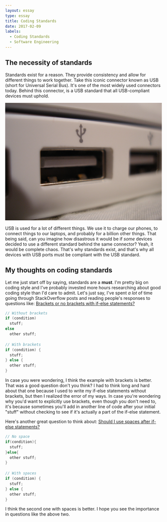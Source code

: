 ```yaml
---
layout: essay
type: essay
title: Coding Standards
date: 2017-02-09
labels:
  - Coding Standards
  - Software Engineering
---
```


## The necessity of standards 
Standards exist for a reason. They provide consistency and allow for different things to work together. Take this iconic connector known as USB (short for Universal Serial Bus). It's one of the most widely used connectors today. Behind this connector, is a USB standard that all USB-compliant devices must uphold.

<img class="ui medium image" src="../images/usb-port.jpg">

USB is used for a lot of different things. We use it to charge our phones, to connect things to our laptops, and probably for a billion other things. That being said, can you imagine how disastrous it would be if *some* devices decided to use a different standard behind the same connector? Yeah, it would be complete chaos. That's why standards exist, and that's why all devices with USB ports must be compliant with the USB standard.

## My thoughts on coding standards
Let me just start off by saying, standards are a **must**. I'm pretty big on coding style and I've probably invested more hours researching about good coding style than I'd care to admit. Let's just say, I've spent *a lot* of time going through StackOverflow posts and reading people's responses to questions like: [Brackets or no brackets with if-else statements?](http://stackoverflow.com/questions/2125066/is-it-bad-practice-to-use-an-if-statement-without-brackets)

```c
// Without brackets
if (condition)
  stuff;
else 
  other stuff;

// With brackets
if (condition) {
  stuff;
} else {
  other stuff;
}
```

In case you were wondering, I think the example with brackets is better. That was a good question don't you think? I had to think long and hard about that one because I used to write my if-else statements without brackets, but then I realized the error of my ways. In case you're wondering why you'd want to explicitly use brackets, even though you don't need to, it's because sometimes you'll add in another line of code after your initial "stuff" without checking to see if it's actually a part of the if-else statement.

Here's another great question to think about: [Should I use spaces after if-else statements?](http://stackoverflow.com/questions/4368055/coding-style-advice-rationales-for-placing-spaces-in-control-statements-with-c)

```c
// No space
if(condition){
  stuff;
}else{
  other stuff;
}

// With spaces
if (condition) {
  stuff;
} else {
  other stuff;
}
```

I think the second one with spaces is better. I hope you see the importance in questions like the above two.